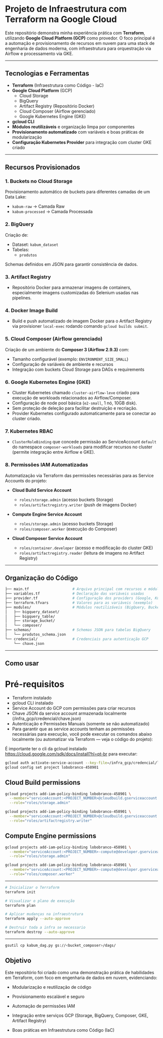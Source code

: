 # Projeto de Infraestrutura com Terraform na Google Cloud

Este repositório demonstra minha experiência prática com **Terraform**, utilizando **Google Cloud Platform (GCP)** como provedor. O foco principal é a automação e provisionamento de recursos em nuvem para uma stack de engenharia de dados moderna, com infraestrutura para orquestração via Airflow e processamento via GKE.

---

## Tecnologias e Ferramentas

- **Terraform** (Infraestrutura como Código - IaC)
- **Google Cloud Platform** (GCP)
  - Cloud Storage
  - BigQuery
  - Artifact Registry (Repositório Docker)
  - Cloud Composer (Airflow gerenciado)
  - Google Kubernetes Engine (GKE)
- **gcloud CLI**
- **Módulos reutilizáveis** e organização limpa por componentes
- **Provisionamento automatizado** com variáveis e boas práticas de modularização
- **Configuração Kubernetes Provider** para integração com cluster GKE criado

---

## Recursos Provisionados

### 1. **Buckets no Cloud Storage**

Provisionamento automático de buckets para diferentes camadas de um Data Lake:

- `kabum-raw` → Camada Raw  
- `kabum-processed` → Camada Processada

### 2. **BigQuery**

Criação de:

- Dataset: `kabum_dataset`  
- Tabelas:
  - `produtos`

Schemas definidos em JSON para garantir consistência de dados.

### 3. **Artifact Registry**

- Repositório Docker para armazenar imagens de containers, especialmente imagens customizadas do Selenium usadas nas pipelines.

### 4. **Docker Image Build**

- Build e push automatizado de imagem Docker para o Artifact Registry via provisioner `local-exec` rodando comando `gcloud builds submit`.

### 5. **Cloud Composer (Airflow gerenciado)**

Criação de um ambiente do **Composer 3 (Airflow 2.9.3)** com:

- Tamanho configurável (exemplo: `ENVIRONMENT_SIZE_SMALL`)  
- Configuração de variáveis de ambiente e recursos  
- Integração com buckets Cloud Storage para DAGs e requirements

### 6. **Google Kubernetes Engine (GKE)**

- Cluster Kubernetes chamado `cluster-airflow-leve` criado para execução de workloads relacionados ao Airflow/Composer.  
- Configuração de node pool básica (`e2-small`, 1 nó, 10GB disk).  
- Sem proteção de deleção para facilitar destruição e recriação.  
- Provider Kubernetes configurado automaticamente para se conectar ao cluster criado.

### 7. **Kubernetes RBAC**

- `ClusterRoleBinding` que concede permissão ao ServiceAccount `default` do namespace `composer-workloads` para modificar recursos no cluster (permite integração entre Airflow e GKE).

### 8. **Permissões IAM Automatizadas**

Automatização via Terraform das permissões necessárias para as Service Accounts do projeto:

- **Cloud Build Service Account**  
  - `roles/storage.admin` (acesso buckets Storage)  
  - `roles/artifactregistry.writer` (push de imagens Docker)  

- **Compute Engine Service Account**  
  - `roles/storage.admin` (acesso buckets Storage)  
  - `roles/composer.worker` (execução do Composer)  

- **Cloud Composer Service Account**  
  - `roles/container.developer` (acesso e modificação do cluster GKE)  
  - `roles/artifactregistry.reader` (leitura de imagens no Artifact Registry)

---

## Organização do Código

```bash
├── main.tf                    # Arquivo principal com recursos e módulos
├── variables.tf               # Declaração das variáveis usadas
├── provider.tf                # Configuração dos providers (Google, Kubernetes)
├── terraform.tfvars           # Valores para as variáveis (exemplo)
├── modules/                   # Módulos reutilizáveis (BigQuery, Buckets, Composer)
│   ├── bigquery_dataset/
│   ├── bigquery_table/
│   ├── storage_bucket/
│   └── composer/
├── schemas/                   # Schemas JSON para tabelas BigQuery
│   └── produtos_schema.json
└── credencial/                # Credenciais para autenticação GCP
    └── chave.json

```
---
## Como usar
# Pré-requisitos

- Terraform instalado
- gcloud CLI instalado
- Service Account do GCP com permissões para criar recursos
- Chave JSON da service account armazenada localmente (/infra_gcp/credencial/chave.json)
- Autenticação e Permissões Manuais (somente se não automatizado)
- Para garantir que as service accounts tenham as permissões necessárias para execução, você pode executar os comandos abaixo localmente (ou automatizar via Terraform — veja o código do projeto):

É importante ter o cli da gcloud instalado https://cloud.google.com/sdk/docs/install?hl=pt-br para executar:
```bash
gcloud auth activate-service-account --key-file=/infra_gcp/credencial/lobobranco-458901-2d6bc0756f93.json
gcloud config set project lobobranco-458901
```

## Cloud Build permissions
```bash
gcloud projects add-iam-policy-binding lobobranco-458901 \
  --member="serviceAccount:<PROJECT_NUMBER>@cloudbuild.gserviceaccount.com" \
  --role="roles/storage.admin"

gcloud projects add-iam-policy-binding lobobranco-458901 \
  --member="serviceAccount:<PROJECT_NUMBER>@cloudbuild.gserviceaccount.com" \
  --role="roles/artifactregistry.writer"
```
## Compute Engine permissions
```bash
gcloud projects add-iam-policy-binding lobobranco-458901 \
  --member="serviceAccount:<PROJECT_NUMBER>-compute@developer.gserviceaccount.com" \
  --role="roles/storage.admin"

gcloud projects add-iam-policy-binding lobobranco-458901 \
  --member="serviceAccount:<PROJECT_NUMBER>-compute@developer.gserviceaccount.com" \
  --role="roles/composer.worker"
```
---

```bash
# Inicializar o Terraform
terraform init

# Visualizar o plano de execução
terraform plan

# Aplicar mudanças na infraestrutura
terraform apply --auto-approve

# Destruir toda a infra se necessario
terraform destroy --auto-approve
```
---
```bash
gsutil cp kabum_dag.py gs://<bucket_composer>/dags/
```

## Objetivo
Este repositório foi criado como uma demonstração prática de habilidades em Terraform, com foco em engenharia de dados em nuvem, evidenciando:

- Modularização e reutilização de código

- Provisionamento escalável e seguro

- Automação de permissões IAM

- Integração entre serviços GCP (Storage, BigQuery, Composer, GKE, Artifact Registry)

- Boas práticas em Infraestrutura como Código (IaC)